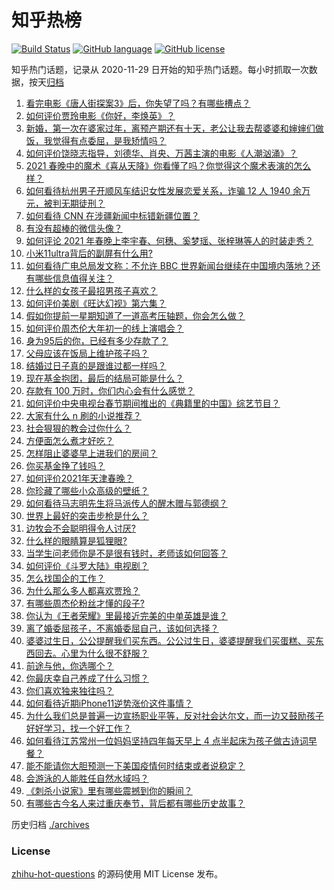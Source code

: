 # 知乎热榜
[![Build Status](https://github.com/ToWeLong/zhihu-hot-questions/workflows/CI/badge.svg)](https://github.com/ToWeLong/zhihu-hot-questions/actions)
[![GitHub language](https://img.shields.io/badge/language-golang-orange.svg)](https://golang.org/)
[![GitHub license](https://img.shields.io/github/license/ToWeLong/zhihu-hot-questions)](https://github.com/ToWeLong/zhihu-hot-questions/blob/main/LICENSE)

知乎热门话题，记录从 2020-11-29 日开始的知乎热门话题。每小时抓取一次数据，按天[归档](./archives)

<!-- BEGIN -->

1. [看完电影《唐人街探案3》后，你失望了吗？有哪些槽点？](https://www.zhihu.com/question/442574355)
1. [如何评价贾玲电影《你好，李焕英》？](https://www.zhihu.com/question/350520117)
1. [新婚，第一次在婆家过年，离预产期还有十天，老公让我去帮婆婆和婶婶们做饭，我觉得有点委屈，是我矫情吗？](https://www.zhihu.com/question/444053926)
1. [如何评价饶晓志指导，刘德华、肖央、万茜主演的电影《人潮汹涌》？](https://www.zhihu.com/question/443661027)
1. [2021 春晚中的魔术《喜从天降》你看懂了吗？你觉得这个魔术表演的怎么样？](https://www.zhihu.com/question/444004747)
1. [如何看待杭州男子开顺风车结识女性发展恋爱关系，诈骗 12 人 1940 余万元，被判无期徒刑？](https://www.zhihu.com/question/443917776)
1. [如何看待 CNN 在涉疆新闻中标错新疆位置？](https://www.zhihu.com/question/444080996)
1. [有没有超棒的微信头像？](https://www.zhihu.com/question/432712007)
1. [如何评论 2021 年春晚上李宇春、何穗、奚梦瑶、张梓琳等人的时装走秀？](https://www.zhihu.com/question/443978501)
1. [小米11ultra背后的副屏有什么用?](https://www.zhihu.com/question/444063750)
1. [如何看待广电总局发文称：不允许 BBC 世界新闻台继续在中国境内落地？还有哪些信息值得关注？](https://www.zhihu.com/question/444040251)
1. [什么样的女孩子最招男孩子喜欢？](https://www.zhihu.com/question/356308668)
1. [如何评价美剧《旺达幻视》第六集？](https://www.zhihu.com/question/444083641)
1. [假如你提前一星期知道了一道高考压轴题，你会怎么做？](https://www.zhihu.com/question/441336497)
1. [如何评价周杰伦大年初一的线上演唱会？](https://www.zhihu.com/question/444107810)
1. [身为95后的你，已经有多少存款了？](https://www.zhihu.com/question/394458863)
1. [父母应该在饭局上维护孩子吗？](https://www.zhihu.com/question/419829368)
1. [结婚过日子真的是跟谁过都一样吗？](https://www.zhihu.com/question/434106172)
1. [现在基金抱团，最后的结局可能是什么？](https://www.zhihu.com/question/438846560)
1. [存款有 100 万时，你们内心会有什么感觉？](https://www.zhihu.com/question/435393939)
1. [如何评价中央电视台春节期间推出的《典籍里的中国》综艺节目？](https://www.zhihu.com/question/444106315)
1. [大家有什么 n 刷的小说推荐？](https://www.zhihu.com/question/375441680)
1. [社会狠狠的教会过你什么？](https://www.zhihu.com/question/431538148)
1. [方便面怎么煮才好吃？](https://www.zhihu.com/question/286332661)
1. [怎样阻止婆婆早上进我们的房间？](https://www.zhihu.com/question/397638274)
1. [你买基金挣了钱吗？](https://www.zhihu.com/question/410574473)
1. [如何评价2021年天津春晚？](https://www.zhihu.com/question/443858013)
1. [你珍藏了哪些小众高级的壁纸？](https://www.zhihu.com/question/434424393)
1. [如何看待马志明先生将马派传人的醒木赠与郭德纲？](https://www.zhihu.com/question/443856454)
1. [世界上最好的突击步枪是什么？](https://www.zhihu.com/question/443302547)
1. [边牧会不会聪明得令人讨厌?](https://www.zhihu.com/question/393601336)
1. [什么样的眼睛算是狐狸眼?](https://www.zhihu.com/question/299923465)
1. [当学生问老师你是不是很有钱时，老师该如何回答？](https://www.zhihu.com/question/438305748)
1. [如何评价《斗罗大陆》电视剧？](https://www.zhihu.com/question/318906674)
1. [怎么找国企的工作？](https://www.zhihu.com/question/287580085)
1. [为什么那么多人都喜欢贾玲？](https://www.zhihu.com/question/318141683)
1. [有哪些周杰伦粉丝才懂的段子?](https://www.zhihu.com/question/38146372)
1. [你认为《王者荣耀》里最接近完美的中单英雄是谁？](https://www.zhihu.com/question/441413465)
1. [离了婚委屈孩子，不离婚委屈自己，该如何选择？](https://www.zhihu.com/question/439000359)
1. [婆婆过生日，公公提醒我们买东西。公公过生日，婆婆提醒我们买蛋糕、买东西回去。心里为什么很不舒服？](https://www.zhihu.com/question/308825931)
1. [前途与他，你选哪个？](https://www.zhihu.com/question/441190417)
1. [你最庆幸自己养成了什么习惯？](https://www.zhihu.com/question/393200731)
1. [你们喜欢独来独往吗？](https://www.zhihu.com/question/439761145)
1. [如何看待近期iPhone11逆势涨价这件事情？](https://www.zhihu.com/question/439628528)
1. [为什么我们总是普遍一边宣扬职业平等，反对社会达尔文，而一边又鼓励孩子好好学习，找一个好工作？](https://www.zhihu.com/question/443552685)
1. [如何看待江苏常州一位妈妈坚持四年每天早上 4 点半起床为孩子做古诗词早餐？](https://www.zhihu.com/question/443470170)
1. [能不能请你大胆预测一下美国疫情何时结束或者说稳定？](https://www.zhihu.com/question/440957753)
1. [会游泳的人能胜任自然水域吗？](https://www.zhihu.com/question/308185916)
1. [《刺杀小说家》里有哪些震撼到你的瞬间？](https://www.zhihu.com/question/315928062)
1. [有哪些古今名人来过重庆奉节，背后都有哪些历史故事？](https://www.zhihu.com/question/444040639)

<!-- END -->

历史归档 [./archives](./archives)


### License
[zhihu-hot-questions](https://github.com/towelong/zhihu-hot-questions) 的源码使用 MIT License 发布。